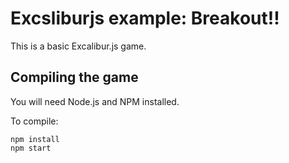 # Excsliburjs example: Breakout!! 

This is a basic Excalibur.js game.

## Compiling the game

You will need Node.js and NPM installed.

To compile:

    npm install
    npm start